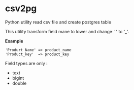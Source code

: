 # csv2pg
Python utility read csv file and  create postgres table 

This utility transform field mane to lower and change ' ' to '_'.

**Example**
```
'Produrt Name' => product_name
'Product_key'  => product_key
```

Field types are only : 
 - text
 -  bigint
 -  double
